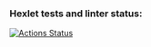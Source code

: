 ### Hexlet tests and linter status:
[![Actions Status](https://github.com/GraNa888/data-analytics-project-92/workflows/hexlet-check/badge.svg)](https://github.com/GraNa888/data-analytics-project-92/actions)